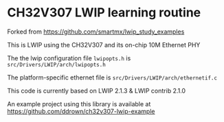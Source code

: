# CH32V307 LWIP learning routine

Forked from https://github.com/smartmx/lwip_study_examples

This is LWIP using the CH32V307 and its on-chip 10M Ethernet PHY

The the lwip configuration file `lwipopts.h` is `src/Drivers/LWIP/arch/lwipopts.h`

The platform-specific ethernet file is `src/Drivers/LWIP/arch/ethernetif.c`

This code is currently based on LWIP 2.1.3 & LWIP contrib 2.1.0

An example project using this library is available at https://github.com/ddrown/ch32v307-lwip-example
